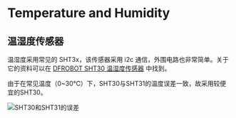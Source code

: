 # Temperature and Humidity

## 温湿度传感器

温湿度采用常见的 SHT3x，该传感器采用 i2c 通信，外围电路也非常简单。关于它的资料可以在 [DFROBOT SHT30 温湿度传感器](https://wiki.dfrobot.com.cn/_SKU_SEN0330_SHT30_%E6%B8%A9%E6%B9%BF%E5%BA%A6%E4%BC%A0%E6%84%9F%E5%99%A8) 中找到。

由于在常见温度（0~30℃）下，SHT30与SHT31的温度误差一致，故采用较便宜的SHT30。

![SHT30和SHT31的误差](https://img.dfrobot.com.cn/wiki/none/ca01621529e065c044874c25ab9f186d)